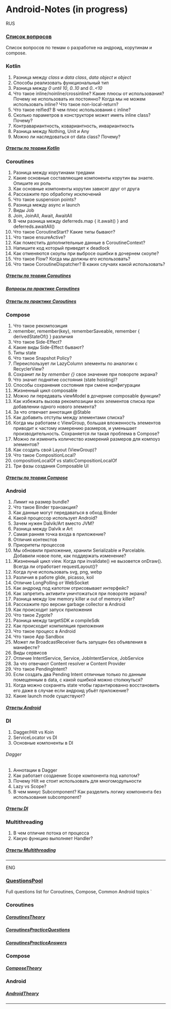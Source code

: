 # Android-Notes (in  progress)

RUS

### [Список вопросов](QuestionsPool_ru.md)
Список вопросов по темам о разработке на андроид, корутинам и compose.

### Kotlin
1) Разница между *class* и *data class*,  *data object* и *object*
2) Способы реализовать функциональный тип
3) Разница между *0 until 10*, *0..10* and *0..<10*
4) Что такое inline/noinline/crossinline? Какие плюсы от использования? Почему не использовать их постоянно? Когда мы не можем использовать inline? Что такое non-local-return?
5) Что такое reified? В чем плюс использования с inline?
6) Сколько параметров в конструкторе может иметь inline class? Почему?
7) Контравариантность, ковариантность, инвариантность
8) Разница между Nothing, Unit и Any
9) Можно ли наследоваться от data class? Почему?
##### [Ответы по теории Kotlin](src/ktl/KotlinTheory_ru.md)


### Coroutines

1) Разница между корутинами тредами
2) Какие основные составляющие компоненты корутин вы знаете. Опишите их роль
3) Как основные компоненты корутин зависят друг от друга
4) Расскажите про обработку исключений
5) Что такое suspension points?
6) Разница между async и launch
7) Виды Job
8) Join, JoinAll, Await, AwaitAll
9) В чем разница между deferreds.map { it.await() } and deferreds.awaitAll()
10) Что такое CoroutineStart? Какие типы бывают?
11) Что такое ensureActive? 
12) Как поместить дополнительные данные в CoroutineContext?
13) Напишите код который приведет к deadlock
14) Как отменяются скоупы при выбросе ошибки в дочернем скоупе? 
15) Что такое Flow? Когда мы должны его использовать?
16) Что такое CoroutineDispatcher? В каких случаях какой использовать?

##### [Ответы по теории Coroutines](src/coroutines/ru/CoroutinesTheory_ru.md)
##### [Вопросы по практике Coroutines](src/coroutines/CoroutinesPracticeQuestions.kt)
##### [Ответы по практике Coroutines](src/coroutines/eng/CoroutinesPracticeAnswers_eng.md)

### Compose
1) Что такое рекомпозиция
2) remember, remember(key), rememberSaveable, remember { derivedStateOf() } различия
3) Что такое Side-Effect?
4) Какие виды Side-Effect бывают?
5) Типы state
6) Что такое Snapshot Policy? 
7) Переиспользует ли LazyColumn элементы по аналогии с RecyclerView?
8) Сохранит ли _by remember {}_ свое значение при повороте экрана?
9) Что значит поднятие состояния (state hoisting)?
10) Способы сохранения состояния при смене конфигурации 
11) Жизненный цикл composable
12) Можно ли передавать viewModel в дочерние composable функции?
13) Как избежать вызова рекомпозиции всех элементов списка при добавлении одного нового элемента?
14) За что отвечает аннотация @Stable
15) Как добавить отступы между элементами списка?
16) Когда мы работаем с ViewGroup, большая вложенность элементов приводит к частому измерению размеров, и уменьшает производительность. Сохраняется ли такая проблема в Compose?
17) Можно ли изменить количество измерений размеров для компоуз элементов?
18) Как создать свой Layout (ViewGroup)? 
19) Что такое CompositionLocal?
20) compositionLocalOf vs staticCompositionLocalOf
21) Три фазы создания Composable UI 
##### [Ответы по теории Compose](src/compose/ru/ComposeTheory_ru.md)

### Android
1) Лимит на размер bundle?
2) Что такое Binder транзакция?
3) Как данные могут передаваться в обход Binder
4) Какой процессор использует Android?
5) Зачем нужен Dalvik/Art вместо JVM?
6) Разница между Dalvik и Art
7) Самая ранняя точка входа в приложение?
8) Отличия контекстов
9) Приоритеты процессов
10) Мы обновили приложение, хранили Serializable и Parcelable. Добавили новое поле, как поддержать изменение?
11) Жизненный цикл view. Когда при invalidate() не вызовется onDraw(). Всегда ли отработает requestLayout()?
12) Когда луче использовать svg, png, webp
13) Различия в работе glide, picasso, koil
14) Отличие LongPolling от WebSocket
15) Как андроид под капотом отрисовывает интерфейс?
16) Как запретить активити уничтожаться при повороте экрана?
17) Разница между low memory killer и out of memory killer?
18) Расскажите про версии garbage collector в Android
19) Как происходит запуск приложения
20) Что такое Zygote?
21) Разница между targetSDK и compileSdk 
22) Как происходит компиляция приложения
23) Что такое процесс в Android
24) Что такое App Sandbox 
25) Может ли BroadcastReceiver быть запущен без объявления в манифесте? 
26) Виды сервисов 
27) Отличие IntentService, Service, JobIntentService, JobService
28) За что отвечают Content resolver и Content Provider
29) Что такое PendingIntent? 
30) Если создать два Pending Intent отличные только по данным помещенным в data, с какой ошибкой можно столкнуться?
31) Когда можно сохранять state чтобы гарантированно восстановить его даже в случае если андроид убьёт приложение?
32) Какие launch mode существуют?
##### [Ответы Android](src/common_android/CommonAndroid_eng.md)


### DI
1) Dagger/Hilt vs Koin
2) ServiceLocator vs DI 
3) Основные компоненты в DI
###### Dagger
1) Аннотации в Dagger
2) Как работает создаение Scope компонента под капотом?
3) Почему Hilt не стоит использовать для многомодульности
4) Lazy vs Scope?
5) В чем минус Subcomponent? Как разделить логику компонента без использования subcomponent?

##### [Ответы DI](src/di/ru/DI_ru.md)

### Multithreading

1) В чем отличие потока от процесса
2) Какую функцию выполняет Handler?

##### [Ответы Multithreading](src/multithreading/ru/Multithreading_ru.md)
***

ENG

### [QuestionsPool](QuestionsPool_eng.md)
Full questions list for Coroutines, Compose, Common Android topics
`

### Coroutines
##### [CoroutinesTheory](src/coroutines/eng/CoroutinesTheory_eng.md)
##### [CoroutinesPracticeQuestions](src/coroutines/CoroutinesPracticeQuestions.kt)
##### [CoroutinesPracticeAnswers](src/coroutines/eng/CoroutinesPracticeAnswers_eng.md)

### Compose
##### [ComposeTheory](src/compose/ru/ComposeTheory_ru.md)

### Android
##### [AndroidTheory](src/common_android/CommonAndroid_eng.md)

****
